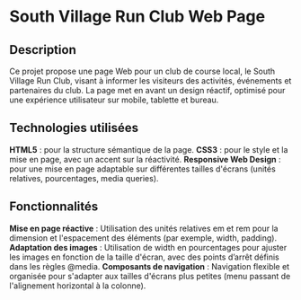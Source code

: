 # South Village Run Club Web Page

## Description
Ce projet propose une page Web pour un club de course local, le South Village Run Club, visant à informer les visiteurs des activités, événements et partenaires du club. La page met en avant un design réactif, optimisé pour une expérience utilisateur sur mobile, tablette et bureau.

## Technologies utilisées
**HTML5** : pour la structure sémantique de la page.
**CSS3** : pour le style et la mise en page, avec un accent sur la réactivité.
**Responsive Web Design** : pour une mise en page adaptable sur différentes tailles d'écrans (unités relatives, pourcentages, media queries).

## Fonctionnalités
**Mise en page réactive** : Utilisation des unités relatives em et rem pour la dimension et l'espacement des éléments (par exemple, width, padding).
**Adaptation des images** : Utilisation de width en pourcentages pour ajuster les images en fonction de la taille d'écran, avec des points d’arrêt définis dans les règles @media.
**Composants de navigation** : Navigation flexible et organisée pour s'adapter aux tailles d'écrans plus petites (menu passant de l'alignement horizontal à la colonne).